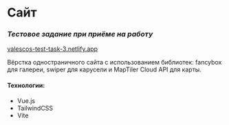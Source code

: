 # Сайт
### _Тестовое задание при приёме на работу_

[valescos-test-task-3.netlify.app](https://valescos-test-task-3.netlify.app/)

Вёрстка одностраничного сайта с использованием библиотек: fancybox для галереи, swiper для карусели и MapTiler Cloud API для карты.

#### Технологии:
- Vue.js
- TailwindCSS
- Vite
